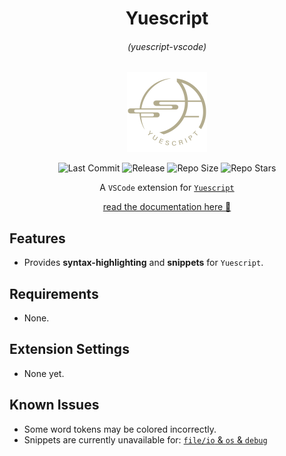 <center>

# Yuescript

###### (yuescript-vscode)

<img src="images/icon.png" width=128 height=128>

![Last Commit](https://img.shields.io/github/last-commit/pigpigyyy/yuescript-vscode?style=flat-square)
![Release](https://img.shields.io/github/v/release/pigpigyyy/yuescript-vscode?style=flat-square)
![Repo Size](https://img.shields.io/github/repo-size/pigpigyyy/yuescript-vscode?style=flat-square)
![Repo Stars](https://img.shields.io/github/stars/pigpigyyy/yuescript-vscode?style=flat-square)

A `VSCode` extension for [`Yuescript`](https://github.com/pigpigyyy/yuescript-vscode.git)

[read the documentation here 🔗](https://yuescript.org/)

</center>

## Features

- Provides **syntax-highlighting** and **snippets** for `Yuescript`.

## Requirements

- None.

## Extension Settings

- None yet.

## Known Issues

- Some word tokens may be colored incorrectly.
- Snippets are currently unavailable for: [`file/io` & `os` & `debug`](https://www.lua.org/manual/5.1/manual.html#5.7)